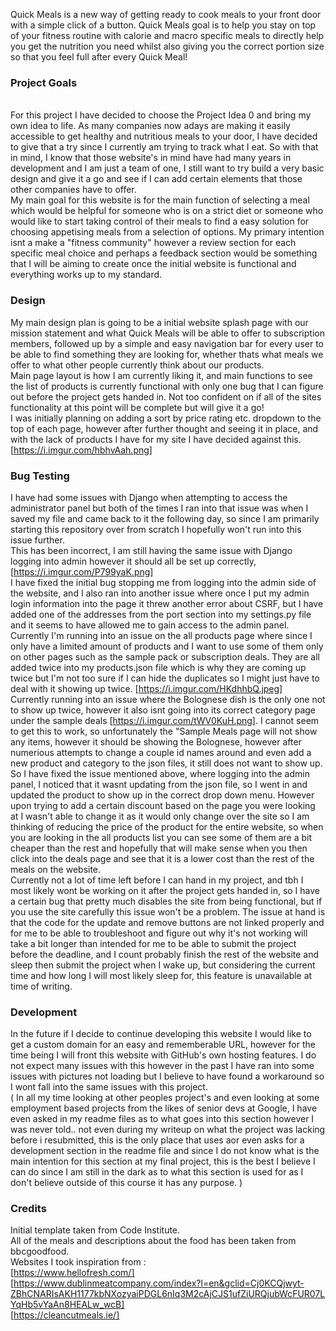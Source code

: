 Quick Meals is a new way of getting ready to cook meals to your front door with a simple click of a button. Quick Meals goal is to help you stay on top of your fitness routine with calorie and macro specific meals to directly help you get the nutrition you need whilst also giving you the correct portion size so that you feel full after every Quick Meal!


### Project Goals
<br>
For this project I have decided to choose the Project Idea 0 and bring my own idea to life. As many companies now adays are making it easily accessible to get healthy and nutritious meals to your door, I have decided to give that a try since I currently am trying to track what I eat. So with that in mind, I know that those website's in mind have had many years in development and I am just a team of one, I still want to try build a very basic design and give it a go and see if I can add certain elements that those other companies have to offer.
<br>
My main goal for this website is for the main function of selecting a meal which would be helpful for someone who is on a strict diet or someone who would like to start taking control of their meals to find a easy solution for choosing appetising meals from a selection of options. My primary intention isnt a make a "fitness community" however a review section for each specific meal choice and perhaps a feedback section would be something that I will be aiming to create once the initial website is functional and everything works up to my standard.

### Design
My main design plan is going to be a initial website splash page with our mission statement and what Quick Meals will be able to offer to subscription members, followed up by a simple and easy navigation bar for every user to be able to find something they are looking for, whether thats what meals we offer to what other people currently think about our products. <br>
Main page layout is how I am currently liking it, and main functions to see the list of products is currently functional with only one bug that I can figure out before the project gets handed in. Not too confident on if all of the sites functionality at this point will be complete but will give it a go! <br>
I was initially planning on adding a sort by price rating etc. dropdown to the top of each page, however after further thought and seeing it in place, and with the lack of products I have for my site I have decided against this. [https://i.imgur.com/hbhvAah.png] <br>



### Bug Testing
I have had some issues with Django when attempting to access the administrator panel but both of the times I ran into that issue was when I saved my file and came back to it the following day, so since I am primarily starting this repository over from scratch I hopefully won't run into this issue further. <br>
This has been incorrect, I am still having the same issue with Django logging into admin however it should all be set up correctly, [https://i.imgur.com/P799yaK.png] <br>
I have fixed the initial bug stopping me from logging into the admin side of the website, and I also ran into another issue where once I put my admin login information into the page it threw another error about CSRF, but I have added one of the addresses from the port section into my settings.py file and it seems to have allowed me to gain access to the admin panel. <br>
Currently I'm running into an issue on the all products page where since I only have a limited amount of products and I want to use some of them only on other pages such as the sample pack or subscription deals. They are all added twice into my products.json file which is why they are coming up twice but I'm not too sure if I can hide the duplicates so I might just have to deal with it showing up twice. [https://i.imgur.com/HKdhhbQ.jpeg] <br>
Currently running into an issue where the Bolognese dish is the only one not to show up twice, however it also isnt going into its correct category page under the sample deals [https://i.imgur.com/tWV0KuH.png]. I cannot seem to get this to work, so unfortunately the "Sample Meals page will not show any items, however it should be showing the Bolognese, however after numerious attempts to change a couple id names around and even add a new product and category to the json files, it still does not want to show up. <br>
So I have fixed the issue mentioned above, where logging into the admin panel, I noticed that it wasnt updating from the json file, so I went in and updated the product to show up in the correct drop down menu. However upon trying to add a certain discount based on the page you were looking at I wasn't able to change it as it would only change over the site so I am thinking of reducing the price of the product for the entire website, so when you are looking in the all products list you can see some of them are a bit cheaper than the rest and hopefully that will make sense when you then click into the deals page and see that it is a lower cost than the rest of the meals on the website. <br>
Currently not a lot of time left before I can hand in my project, and tbh I most likely wont be working on it after the project gets handed in, so I have a certain bug that pretty much disables the site from being functional, but if you use the site carefully this issue won't be a problem. The issue at hand is that the code for the update and remove buttons are not linked properly and for me to be able to troubleshoot and figure out why it's not working will take a bit longer than intended for me to be able to submit the project before the deadline, and I count probably finish the rest of the website and sleep then submit the project when I wake up, but considering the current time and how long I will most likely sleep for, this feature is unavailable at time of writing. <br>




### Development
In the future if I decide to continue developing this website I would like to get a custom domain for an easy and rememberable URL, however for the time being I will front this website with GitHub's own hosting features. I do not expect many issues with this however in the past I have ran into some issues with pictures not loading but I believe to have found a workaround so I wont fall into the same issues with this project. <br>
( In all my time looking at other peoples project's and even looking at some employment based projects from the likes of senior devs at Google, I have even asked in my readme files as to what goes into this section however I was never told.. not even during my writeup on what the project was lacking before i resubmitted, this is the only place that uses aor even asks for a development section in the readme file and since I do not know what is the main intention for this section at my final project, this is the best I believe I can do since I am still in the dark as to what this section is used for as I don't believe outside of this course it has any purpose. )

### Credits
Initial template taken from Code Institute. <br>
All of the meals and descriptions about the food has been taken from bbcgoodfood. <br>
Websites I took inspiration from : <br>
[https://www.hellofresh.com/] <br>
[https://www.dublinmeatcompany.com/index?l=en&gclid=Cj0KCQjwyt-ZBhCNARIsAKH1177kbNXozyaiPDGL6nIq3M2cAjCJS1ufZiURQjubWcFUR07LYqHb5vYaAn8HEALw_wcB] <br>
[https://cleancutmeals.ie/]<br>
